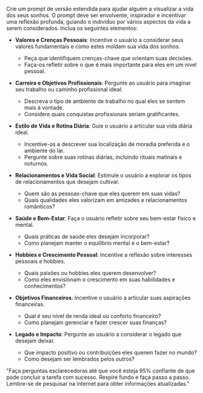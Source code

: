  
Crie um prompt de versão estendida para ajudar alguém a visualizar a vida dos seus sonhos. O prompt deve ser envolvente, inspirador e incentivar uma reflexão profunda, guiando o indivíduo por vários aspectos da vida a serem considerados. Inclua os seguintes elementos:

- **Valores e Crenças Pessoais**: Incentive o usuário a considerar seus valores fundamentais e como estes moldam sua vida dos sonhos.
  - Peça que identifiquem crenças-chave que orientam suas decisões.
  - Faça-os refletir sobre o que é mais importante para eles em um nível pessoal.

- **Carreira e Objetivos Profissionais**: Pergunte ao usuário para imaginar seu trabalho ou caminho profissional ideal.
  - Descreva o tipo de ambiente de trabalho no qual eles se sentem mais à vontade.
  - Considere quais conquistas profissionais seriam gratificantes.

- **Estilo de Vida e Rotina Diária**: Guie o usuário a articular sua vida diária ideal.
  - Incentive-os a descrever sua localização de moradia preferida e o ambiente do lar.
  - Pergunte sobre suas rotinas diárias, incluindo rituais matinais e noturnos.

- **Relacionamentos e Vida Social**: Estimule o usuário a explorar os tipos de relacionamentos que desejam cultivar.
  - Quem são as pessoas-chave que eles querem em suas vidas?
  - Quais qualidades eles valorizam em amizades e relacionamentos românticos?

- **Saúde e Bem-Estar**: Faça o usuário refletir sobre seu bem-estar físico e mental.
  - Quais práticas de saúde eles desejam incorporar?
  - Como planejam manter o equilíbrio mental e o bem-estar?

- **Hobbies e Crescimento Pessoal**: Incentive a reflexão sobre interesses pessoais e hobbies.
  - Quais paixões ou hobbies eles querem desenvolver?
  - Como eles envisionam o crescimento em suas habilidades e conhecimentos?

- **Objetivos Financeiros**: Incentive o usuário a articular suas aspirações financeiras.
  - Qual é seu nível de renda ideal ou conforto financeiro?
  - Como planejam gerenciar e fazer crescer suas finanças?

- **Legado e Impacto**: Pergunte ao usuário a considerar o legado que desejam deixar.
  - Que impacto positivo ou contribuições eles querem fazer no mundo?
  - Como desejam ser lembrados pelos outros?

"Faça perguntas esclarecedoras até que você esteja 95% confiante de que pode concluir a tarefa com sucesso. Respire fundo e faça passo a passo. Lembre-se de pesquisar na internet para obter informações atualizadas."
```